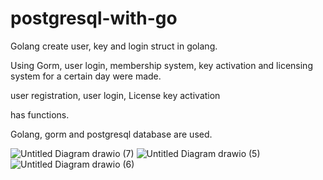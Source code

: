# postgresql-with-go

Golang create user, key and login struct in golang.

Using Gorm, user login, membership system, key activation and licensing system for a certain day were made.

user registration,
user login,
License key activation

has functions.

Golang, gorm and postgresql database are used.

![Untitled Diagram drawio (7)](https://user-images.githubusercontent.com/37029016/185055428-c1f10721-c3d8-486c-ac9e-4c45d7282dd2.png)
![Untitled Diagram drawio (5)](https://user-images.githubusercontent.com/37029016/185054829-a24414ab-b295-4b15-8c71-3f4e214ffbc1.png)
![Untitled Diagram drawio (6)](https://user-images.githubusercontent.com/37029016/185054838-9931f1b4-e30f-463d-90b5-c8bfd0bb30fb.png)
